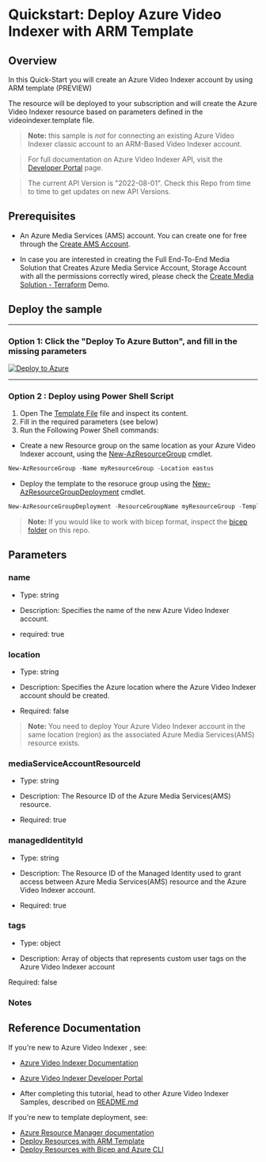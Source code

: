 
# Quickstart: Deploy Azure Video Indexer with ARM Template 

## Overview

In this Quick-Start you will create an Azure Video Indexer  account by using ARM template (PREVIEW)

The resource will be deployed to your subscription and will create the Azure Video Indexer resource based on parameters defined in the videoindexer.template file.


> **Note:**
> this sample is *not* for connecting an existing Azure Video Indexer classic account to an ARM-Based Video Indexer account.

> For full documentation on Azure Video Indexer API, visit the [Developer Portal](https://api-portal.videoindexer.ai/) page.

> The current API Version is "2022-08-01". Check this Repo from time to time to get updates on new API Versions.

## Prerequisites

* An Azure Media Services (AMS) account. You can create one for free through the [Create AMS Account](https://docs.microsoft.com/en-us/azure/media-services/latest/account-create-how-to).

* In case you are interested in creating the Full End-To-End Media Solution that Creates Azure Media Service Account, Storage Account with all the permissions correctly wired, please check the [Create Media Solution - Terraform](../Create-Media-Solution-Terraform/) Demo. 

## Deploy the sample

----

### Option 1: Click the "Deploy To Azure Button", and fill in the missing parameters


[![Deploy to Azure](https://aka.ms/deploytoazurebutton)](https://portal.azure.com/#create/Microsoft.Template/uri/https%3A%2F%2Fraw.githubusercontent.com%2FAzure-Samples%2Fmedia-services-video-indexer%2Fmaster%2FDeploy-Samples%2FArmTemplates%2Fvideoindexer.template.json)

----

### Option 2 : Deploy using Power Shell Script

1. Open The [Template File](videoindexer.template.json) file and inspect its content.
2. Fill in the required parameters (see below)
3. Run the Following Power Shell commands:

* Create a new Resource group on the same location as your Azure Video Indexer account, using the [New-AzResourceGroup](https://docs.microsoft.com/en-us/powershell/module/az.resources/new-azresourcegroup) cmdlet.


```powershell
New-AzResourceGroup -Name myResourceGroup -Location eastus
```

* Deploy the template to the resoruce group using the [New-AzResourceGroupDeployment](https://docs.microsoft.com/en-us/powershell/module/az.resources/new-azresourcegroupdeployment) cmdlet.

```powershell
New-AzResourceGroupDeployment -ResourceGroupName myResourceGroup -TemplateFile ./videoindexer.template.json
```

> **Note:**
> If you would like to work with bicep format, inspect the [bicep folder](../bicep/) on this repo.

## Parameters

### name


* Type: string

* Description: Specifies the name of the new Azure Video Indexer account.

* required: true

### location


* Type: string

* Description: Specifies the Azure location where the Azure Video Indexer account should be created.

* Required: false


> **Note:**
> You need to deploy Your Azure Video Indexer account in the same location (region) as the associated Azure Media Services(AMS) resource exists.


### mediaServiceAccountResourceId

* Type: string

* Description: The Resource ID of the Azure Media Services(AMS) resource.

* Required: true


### managedIdentityId

* Type: string

* Description: The Resource ID of the Managed Identity used to grant access between Azure Media Services(AMS) resource and the Azure Video Indexer account.

* Required: true


### tags


* Type: object

* Description: Array of objects that represents custom user tags on the Azure Video Indexer account

 Required: false


### Notes

## Reference Documentation

If you're new to Azure Video Indexer , see:


* [Azure Video Indexer Documentation](https://aka.ms/vi-docs)
* [Azure Video Indexer Developer Portal](https://aka.ms/videoindexer-dev-portal)

* After completing this tutorial, head to other Azure Video Indexer Samples, described on [README.md](../../README.md)

If you're new to template deployment, see:

* [Azure Resource Manager documentation](https://docs.microsoft.com/azure/azure-resource-manager/)
* [Deploy Resources with ARM Template](https://docs.microsoft.com/en-us/azure/azure-resource-manager/templates/deploy-powershell)
* [Deploy Resources with Bicep and Azure CLI](https://docs.microsoft.com/en-us/azure/azure-resource-manager/bicep/deploy-cli)
